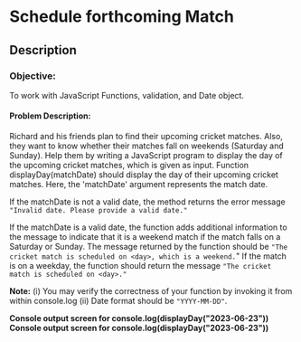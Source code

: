 # Schedule forthcoming Match
## Description


### Objective:

To work with JavaScript Functions, validation, and Date object.

#### Problem Description:

Richard and his friends plan to find their upcoming cricket matches. Also, they want to know whether their matches fall on weekends (Saturday and Sunday). Help them by writing a JavaScript program to display the day of the upcoming cricket matches, which is given as input.
Function displayDay(matchDate) should display the day of their upcoming cricket matches. Here, the 'matchDate' argument represents the match date. 


If the matchDate is not a valid date, the method returns the error message `"Invalid date. Please provide a valid date."`

If the matchDate is a valid date, the function adds additional information to the message to indicate that it is a weekend match if the match falls on a Saturday or Sunday. The message returned by the function should be `"The cricket match is scheduled on <day>, which is a weekend.`" If the match is on a weekday, the function should return the message `"The cricket match is scheduled on <day>."`



**Note:**
(i) You may verify the correctness of your function by invoking it from within console.log
(ii) Date format should be `"YYYY-MM-DD"`.

**Console output screen for console.log(displayDay("2023-06-23"))**
**Console output screen for console.log(displayDay("2023-06-23"))**
